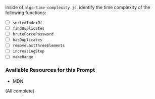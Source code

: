 Inside of `algo-time-complexity.js`, identify the time complexity of the following functions:
- [ ] `sortedIndexOf`
- [ ] `findDuplicates`
- [ ] `bruteForcePassword`
- [ ] `hasDuplicates`
- [ ] `removeLastThreeElements`
- [ ] `increasingStep`
- [ ] `makeRange`

### Available Resources for this Prompt
  * MDN

(All complete)